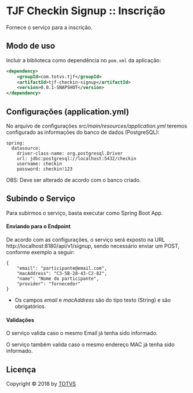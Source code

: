 # TJF Checkin Signup :: Inscrição

Fornece o serviço para a inscrição.


## Modo de uso

Incluir a biblioteca como dependência no `pom.xml` da aplicação:

```xml
<dependency>
    <groupId>com.totvs.tjf</groupId>
    <artifactId>tjf-checkin-signup</artifactId>
    <version>0.0.1-SNAPSHOT</version>
</dependency>
```


## Configurações (application.yml)

No arquivo de configurações _src/main/resources/application.yml_ teremos configurado as informações do banco de dados (PostgreSQL):

```
spring:
  datasource:
    driver-class-name: org.postgresql.Driver
    url: jdbc:postgresql://localhost:5432/checkin
    username: checkin
    password: checkin!123
```
    
OBS: Deve ser alterado de acordo com o banco criado.

## Subindo o Serviço

Para subirmos o serviço, basta executar como Spring Boot App.

#### Enviando para o Endpoint

De acordo com as configurações, o serviço será exposto na URL http://localhost:8180/api/v1/signup, sendo necessário enviar um POST, conforme exemplo a seguir:

```
{
	"email": "participante@email.com",
	"macAddress": "C3-5B-28-43-C2-82",
	"name": "Nome do participante",
	"provider": "fornecedor"
}
```

* Os campos _email_ e _macAddress_ são do tipo texto (String) e são obrigatórios.

#### Validações

O serviço valida caso o mesmo Email já tenha sido informado.

O serviço também valida caso o mesmo endereço MAC já tenha sido informado.

## Licença

Copyright &copy; 2018 by [TOTVS](https://www.totvs.com)
